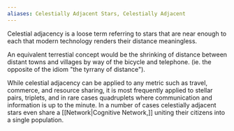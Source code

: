 ```yaml
---
aliases: Celestially Adjacent Stars, Celestially Adjacent
---
```


Celestial adjacency is a loose term referring to stars that are near enough to each that modern technology renders their distance meaningless.

An equivalent terrestial concept would be the shrinking of distance between distant towns and villages by way of the bicycle and telephone. (ie. the opposite of the idiom "the tyrrany of distance").

While celestial adjacency can be applied to any metric such as travel, commerce, and resource sharing, it is most frequently applied to stellar pairs, triplets, and in rare cases quadruplets where communication and information is up to the minute.
In a number of cases celestially adjacent stars even share a [[Network|Cognitive Network,]] uniting their citizens into a single population.